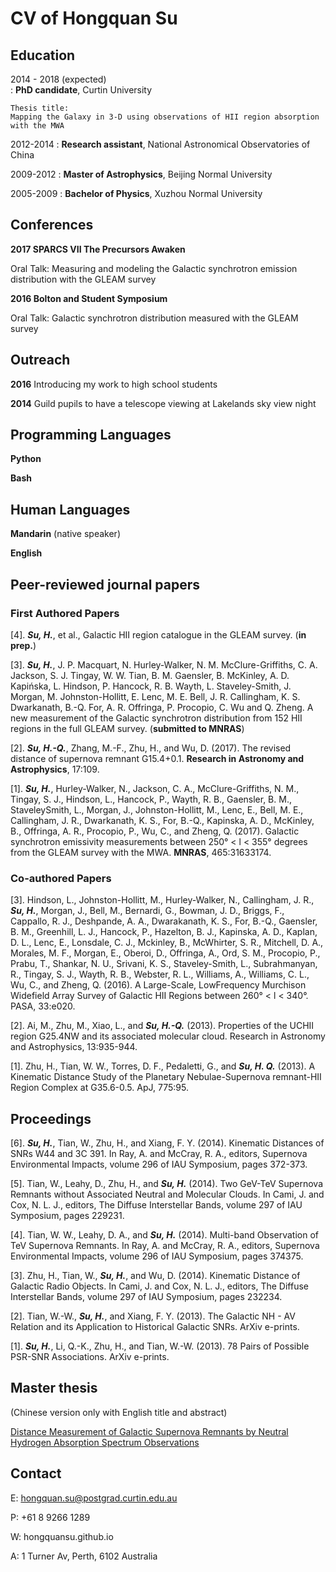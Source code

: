 CV of Hongquan Su
============

Education
---------

2014 - 2018 (expected)                                                                                                       
:   **PhD candidate**, Curtin University

    Thesis title: 
    Mapping the Galaxy in 3-D using observations of HII region absorption with the MWA

2012-2014
:   **Research assistant**, National Astronomical Observatories of China

2009-2012
:   **Master of Astrophysics**, Beijing Normal University

2005-2009
:   **Bachelor of Physics**, Xuzhou Normal University


Conferences
----------
**2017 SPARCS VII The Precursors Awaken**

Oral Talk: Measuring and modeling the Galactic synchrotron emission distribution with the GLEAM survey

**2016 Bolton and Student Symposium**

Oral Talk: Galactic synchrotron distribution measured with the GLEAM survey


Outreach
----------
**2016** Introducing my work to high school students

**2014** Guild pupils to have a telescope viewing at Lakelands sky view night

Programming Languages
----------
**Python**

**Bash**

Human Languages
----------
**Mandarin** (native speaker)

**English**


Peer-reviewed journal papers
----------                                                                                                                                                                                                           
### First Authored Papers
[4]. ***Su, H.***, et al., Galactic HII region catalogue in the GLEAM survey. (**in prep.**)

[3]. ***Su, H.***, J. P. Macquart, N. Hurley-Walker, N. M. McClure-Griffiths, C. A. Jackson, S. J. Tingay, W. W. Tian, B. M. Gaensler, B. McKinley, A. D. Kapińska, L. Hindson, P. Hancock, R. B. Wayth, L. Staveley-Smith, J. Morgan, M. Johnston-Hollitt, E. Lenc, M. E. Bell, J. R. Callingham, K. S. Dwarkanath, B.-Q. For, A. R. Offringa, P. Procopio, C. Wu and Q. Zheng. A new measurement of the Galactic synchrotron distribution from 152 HII regions in the full GLEAM survey. (**submitted to MNRAS**)

[2]. ***Su, H.-Q.***, Zhang, M.-F., Zhu, H., and Wu, D. (2017). The revised distance of supernova remnant G15.4+0.1. **Research in Astronomy and Astrophysics**, 17:109.

[1]. ***Su, H.***, Hurley-Walker, N., Jackson, C. A., McClure-Griffiths, N. M., Tingay, S. J., Hindson, L., Hancock, P., Wayth, R. B., Gaensler, B. M., StaveleySmith, L., Morgan, J., Johnston-Hollitt, M., Lenc, E., Bell, M. E., Callingham, J. R., Dwarkanath, K. S., For, B.-Q., Kapinska, A. D., McKinley, B., Offringa, A. R., Procopio, P., Wu, C., and Zheng, Q. (2017). Galactic synchrotron emissivity measurements between 250° < l < 355° degrees from the GLEAM survey with the MWA. **MNRAS**, 465:31633174.


### Co-authored Papers
[3]. Hindson, L., Johnston-Hollitt, M., Hurley-Walker, N., Callingham, J. R., ***Su, H.***, Morgan, J., Bell, M., Bernardi, G., Bowman, J. D., Briggs, F., Cappallo, R. J., Deshpande, A. A., Dwarakanath, K. S., For, B.-Q., Gaensler, B. M., Greenhill, L. J., Hancock, P., Hazelton, B. J., Kapinska, A. D., Kaplan, D. L., Lenc, E., Lonsdale, C. J., Mckinley, B., McWhirter, S. R., Mitchell, D. A., Morales, M. F., Morgan, E., Oberoi, D., Offringa, A., Ord, S. M., Procopio, P., Prabu, T., Shankar, N. U., Srivani, K. S., Staveley-Smith, L., Subrahmanyan, R., Tingay, S. J., Wayth, R. B., Webster, R. L., Williams, A., Williams, C. L., Wu, C., and Zheng, Q. (2016). A Large-Scale, LowFrequency Murchison Widefield Array Survey of Galactic HII Regions between 260° < l < 340°. PASA, 33:e020.

[2]. Ai, M., Zhu, M., Xiao, L., and ***Su, H.-Q.*** (2013). Properties of the UCHII
region G25.4NW and its associated molecular cloud. Research in Astronomy and Astrophysics, 13:935-944.

[1]. Zhu, H., Tian, W. W., Torres, D. F., Pedaletti, G., and ***Su, H. Q.*** (2013). A
Kinematic Distance Study of the Planetary Nebulae-Supernova remnant-HII
Region Complex at G35.6-0.5. ApJ, 775:95.


Proceedings
----------
[6]. ***Su, H.***, Tian, W., Zhu, H., and Xiang, F. Y. (2014). Kinematic Distances of SNRs W44 and 3C 391. In Ray, A. and McCray, R. A., editors, Supernova Environmental Impacts, volume 296 of IAU Symposium, pages 372-373.

[5]. Tian, W., Leahy, D., Zhu, H., and ***Su, H.*** (2014). Two GeV-TeV Supernova Remnants without Associated Neutral and Molecular Clouds. In Cami, J. and Cox, N. L. J., editors, The Diffuse Interstellar Bands, volume 297 of IAU Symposium, pages 229231.

[4]. Tian, W. W., Leahy, D. A., and ***Su, H.*** (2014). Multi-band Observation of TeV Supernova Remnants. In Ray, A. and McCray, R. A., editors, Supernova Environmental Impacts, volume 296 of IAU Symposium, pages 374375.

[3]. Zhu, H., Tian, W., ***Su, H.***, and Wu, D. (2014). Kinematic Distance of Galactic Radio Objects. In Cami, J. and Cox, N. L. J., editors, The Diffuse Interstellar Bands, volume 297 of IAU Symposium, pages 232234.

[2]. Tian, W.-W., ***Su, H.***, and Xiang, F. Y. (2013). The Galactic NH - AV Relation and its Application to Historical Galactic SNRs. ArXiv e-prints.

[1]. ***Su, H.***, Li, Q.-K., Zhu, H., and Tian, W.-W. (2013). 78 Pairs of Possible PSR-SNR Associations. ArXiv e-prints.


Master thesis
----------
(Chinese version only with English title and abstract)

[Distance Measurement of Galactic Supernova Remnants by Neutral Hydrogen Absorption Spectrum Observations](https://hongquansu.github.io/doc/thesis_master.pdf)


Contact
----------

E: hongquan.su@postgrad.curtin.edu.au

P: +61 8 9266 1289

W: hongquansu.github.io

A: 1 Turner Av, Perth, 6102 Australia


